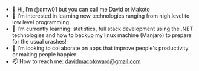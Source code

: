 - 👋 Hi, I’m @dmw01 but you can call me David or Makoto
- 👀 I’m interested in learning new technologies ranging from high level to low level programming
- 🌱 I’m currently learning: statistics, full stack development using the .NET technologies and how to backup my linux machine (Manjaro) to prepare for the usual crashes!
- 💞️ I’m looking to collaborate on apps that improve people's productivity or making people happier 
- 📫 How to reach me: davidmacotoward@gmail.com

<!---
dmw01/dmw01 is a ✨ special ✨ repository because its `README.md` (this file) appears on your GitHub profile.
You can click the Preview link to take a look at your changes.
--->
